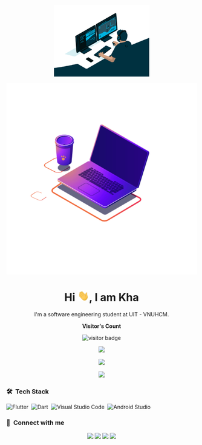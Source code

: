 <p align="center"><img src="https://github.com/ngoduongkha/ngoduongkha/blob/master/assets/coding.gif" width="50%" height="50%"></p>
<p align="center"><img src="https://github.com/ngoduongkha/ngoduongkha/blob/master/assets/programming-computer.gif"></p>
<h1 align="center">Hi <img src="https://raw.githubusercontent.com/KevinPatel04/KevinPatel04/master/Hi.gif" width="30px">, I am Kha </h1>

<p align="center" width="150px">I'm a software engineering student at UIT - VNUHCM.</p>

<p align="center"><b>Visitor's Count</b></p>
<p align="center"><img src="https://profile-counter.glitch.me/ngoduongkha/count.svg" alt="visitor badge"/></p>
<p align="center"><img src="https://github-readme-stats.vercel.app/api/top-langs/?username=ngoduongkha&layout=compact&hide=TSQL&theme=radical"></p>
<p align="center" ><img src="https://github-readme-stats.vercel.app/api?username=ngoduongkha&count_private=true&show_icons=true&&theme=radical&include_all_commits=true" width="400"></p> 
<p align="center" ><img src="https://github-readme-streak-stats.herokuapp.com?user=ngoduongkha&theme=radical"></p>

### 🛠 &nbsp;Tech Stack

![Flutter](https://img.shields.io/badge/-Flutter-05122A?style=flat&logo=flutter&logoColor=02569B)&nbsp;
![Dart](https://img.shields.io/badge/-Dart-05122A?style=flat&logo=dart&logoColor=1075C2)&nbsp;
![Visual Studio Code](https://img.shields.io/badge/-Visual%20Studio%20Code-05122A?style=flat&logo=visual-studio-code&logoColor=007ACC)&nbsp;
![Android Studio](https://img.shields.io/badge/-Android%20Studio-05122A?style=flat&logo=android-studio&logoColor=3DDC84)&nbsp;

### :link: &nbsp;Connect with me

<p align="center">
<a href="https://www.facebook.com/ngoduongkha/"><img src="https://img.shields.io/badge/Facebook-1877F2?style=for-the-badge&logo=facebook&logoColor=white"/></a>
<a href="https://www.instagram.com/_duong_kha_/"><img src="https://img.shields.io/badge/Instagram-E4405F?style=for-the-badge&logo=instagram&logoColor=white"/></a>
<a href="mailto:ngoduongkhakg2001@gmail.com"><img src="https://img.shields.io/badge/-ngoduongkhakg2001@gmail.com-D14836?style=for-the-badge&logo=Gmail&logoColor=white"/></a>
<a href="https://github.com/ngoduongkha"><img src="https://img.shields.io/badge/GitHub-100000?style=for-the-badge&logo=github&logoColor=white"/></a>
</p>
